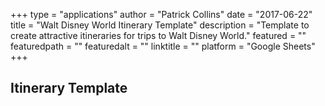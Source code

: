 +++
type = "applications"
author = "Patrick Collins"
date = "2017-06-22"
title = "Walt Disney World Itinerary Template"
description = "Template to create attractive itineraries for trips to Walt Disney World."
featured = ""
featuredpath = ""
featuredalt = ""
linktitle = ""
platform = "Google Sheets"
+++

## Itinerary Template

